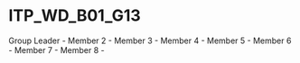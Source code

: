 # ITP_WD_B01_G13
Group Leader -
Member 2 -
Member 3 -
Member 4 -
Member 5 -
Member 6 -
Member 7 -
Member 8 -
